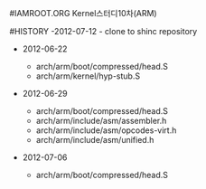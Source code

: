 #IAMROOT.ORG Kernel스터디10차(ARM)

#HISTORY
  -2012-07-12
	- clone to shinc repository

  - 2012-06-22
    - arch/arm/boot/compressed/head.S
    - arch/arm/kernel/hyp-stub.S
  
  - 2012-06-29
    - arch/arm/boot/compressed/head.S
    - arch/arm/include/asm/assembler.h
    - arch/arm/include/asm/opcodes-virt.h
    - arch/arm/include/asm/unified.h

  - 2012-07-06
    - arch/arm/boot/compressed/head.S

